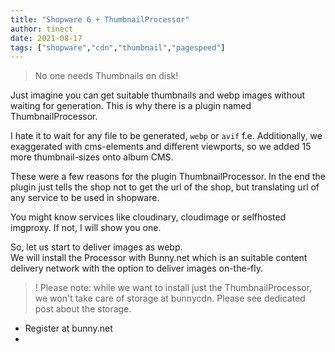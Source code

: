```yaml
---
title: "Shopware 6 + ThumbnailProcessor"
author: tinect
date: 2021-08-17
tags: ["shopware","cdn","thumbnail","pagespeed"]
---
```


> No one needs Thumbnails on disk!

Just imagine you can get suitable thumbnails and webp images without waiting for generation.
This is why there is a plugin named ThumbnailProcessor.

I hate it to wait for any file to be generated, `webp` or `avif` f.e.
Additionally, we exaggerated with cms-elements and different viewports, so we added 15 more thumbnail-sizes onto album CMS.

These were a few reasons for the plugin ThumbnailProcessor. In the end the plugin just tells the shop not to get the url of the shop, but translating url of any service to be used in shopware.

You might know services like cloudinary, cloudimage or selfhosted imgproxy. If not, I will show you one.

So, let us start to deliver images as webp.  
We will install the Processor with Bunny.net which is an suitable content delivery network with the option to deliver images on-the-fly.

>! Please note: while we want to install just the ThumbnailProcessor, we won't take care of storage at bunnycdn. Please see dedicated post about the storage.

- Register at bunny.net
- 